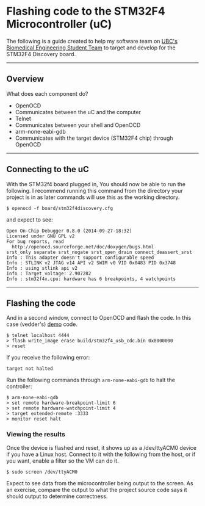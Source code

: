 # Flashing code to the STM32F4 Microcontroller (uC)
 The following is a guide created to help my software team on [UBC's Biomedical Engineering Student Team](http://best.ece.ubc.ca) to target and develop for the STM32F4 Discovery board.

---------
## Overview
What does each component do?

 - OpenOCD
  - Communicates between the uC and the computer
 - Telnet
  - Communicates between your shell and OpenOCD
 - arm-none-eabi-gdb
  - Communicates with the target device (STM32F4 chip) through OpenOCD


---------
## Connecting to the uC
With the STM32f4 board plugged in, You should now be able to run the following. I recommend running this command from the directory your project is in as later commands will use this as the working directory.
```
$ openocd -f board/stm32f4discovery.cfg
```
and expect to see:

```
Open On-Chip Debugger 0.8.0 (2014-09-27-18:32)
Licensed under GNU GPL v2
For bug reports, read
  http://openocd.sourceforge.net/doc/doxygen/bugs.html
srst_only separate srst_nogate srst_open_drain connect_deassert_srst
Info : This adapter doesn't support configurable speed
Info : STLINK v2 JTAG v14 API v2 SWIM v0 VID 0x0483 PID 0x3748
Info : using stlink api v2
Info : Target voltage: 2.907282
Info : stm32f4x.cpu: hardware has 6 breakpoints, 4 watchpoints
```
---------
## Flashing the code
And in a second window, connect to OpenOCD and flash the code. In this case (vedder's) [demo](http://vedder.se/2012/07/usb-serial-on-stm32f4/) code.
```
$ telnet localhost 4444
> flash write_image erase build/stm32f4_usb_cdc.bin 0x8000000
> reset
```

If you receive the following error:
```
target not halted
```
Run the following commands through `arm-none-eabi-gdb` to halt the controller:
```
$ arm-none-eabi-gdb
> set remote hardware-breakpoint-limit 6
> set remote hardware-watchpoint-limit 4
> target extended-remote :3333
> monitor reset halt
```

### Viewing the results
Once the device is flashed and reset, it shows up as a /dev/ttyACM0 device if you have a Linux host. Connect to it with the following from the host, or if you want, enable a filter so the VM can do it.
```
$ sudo screen /dev/ttyACM0
```

Expect to see data from the microcontroller being output to the screen. As an exercise, compare the output to what the project source code says it should output to determine correctness.
